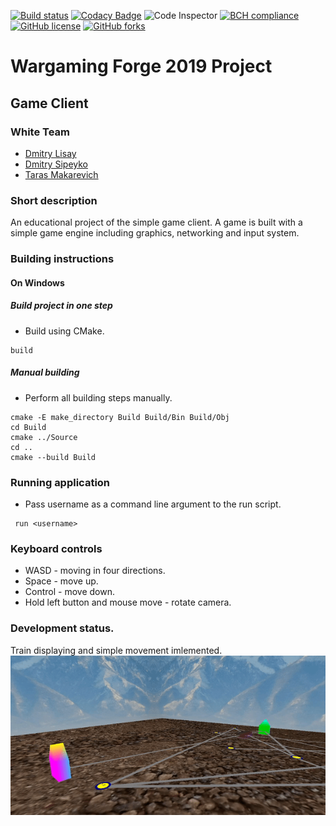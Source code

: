 [![Build status](https://ci.appveyor.com/api/projects/status/e1hd8cvcxixrfg6o?svg=true)](https://ci.appveyor.com/project/glisquery/white)
[![Codacy Badge](https://api.codacy.com/project/badge/Grade/5f6661ca68a4473fa4e2440c5c272532)](https://www.codacy.com/manual/makarevich.t/White?utm_source=github.com&amp;utm_medium=referral&amp;utm_content=glisquery/White&amp;utm_campaign=Badge_Grade)
![Code Inspector](https://www.code-inspector.com/project/1816/status/svg?sanitize=true)
[![BCH compliance](https://bettercodehub.com/edge/badge/glisquery/White?branch=master)](https://bettercodehub.com/)
[![GitHub license](https://img.shields.io/badge/license-MIT-blue.svg?sanitize=true)](https://raw.githubusercontent.com/glisquery/White/master/LICENSE)
[![GitHub forks](https://img.shields.io/github/forks/glisquery/White.svg?style=social&label=Fork&maxAge=2592000)](https://GitHub.com/glisquery/White/network/)
<!--- [![Maintenance](https://img.shields.io/badge/Maintained%3F-yes-green.svg)](https://GitHub.com/glisquery/White/graphs/commit-activity) --->
<!--- [comment]: [![GitHub pull-requests closed](https://img.shields.io/github/issues-pr-closed/glisquery/White.svg)](https://GitHub.com/glisquery/White/pulls/) --->
# Wargaming Forge 2019 Project
## Game Client
### White Team
- [Dmitry Lisay](https://github.com/403)
- [Dmitry Sipeyko](https://github.com/MintaiDS)
- [Taras Makarevich](https://github.com/glisquery)
### Short description
An educational project of the simple game client. 
A game is built with a simple game engine
including graphics, networking and input system.
### Building instructions 
#### On Windows
##### Build project in one step
- Build using CMake.
```batch
build 
```
##### Manual building
- Perform all building steps manually.
```batch
cmake -E make_directory Build Build/Bin Build/Obj
cd Build
cmake ../Source
cd ..
cmake --build Build
```
### Running application
- Pass username as a command line argument to the run script.
```batch
 run <username>
```
### Keyboard controls
- WASD - moving in four directions.
- Space - move up.
- Control - move down.
- Hold left button and mouse move - rotate camera.
### Development status.
Train displaying and simple movement imlemented.
![progress](Docs/progress.gif)
